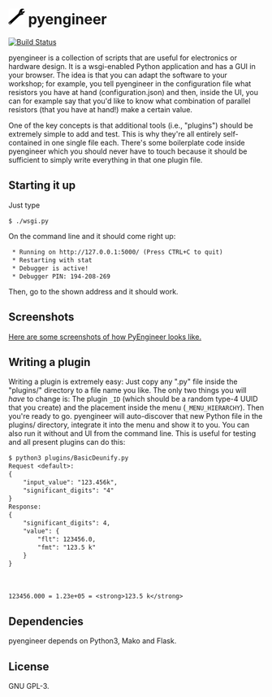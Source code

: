 # ![Logo](https://raw.githubusercontent.com/johndoe31415/pyengineer/master/docs/logo.png) pyengineer
[![Build Status](https://travis-ci.org/johndoe31415/pyengineer.svg?branch=master)](https://travis-ci.org/johndoe31415/pyengineer)

pyengineer is a collection of scripts that are useful for electronics or
hardware design. It is a wsgi-enabled Python application and has a GUI in your
browser. The idea is that you can adapt the software to your workshop; for
example, you tell pyengineer in the configuration file what resistors you have
at hand (configuration.json) and then, inside the UI, you can for example say
that you'd like to know what combination of parallel resistors (that you have
at hand!) make a certain value.

One of the key concepts is that additional tools (i.e., "plugins") should be
extremely simple to add and test. This is why they're all entirely
self-contained in one single file each. There's some boilerplate code inside
pyengineer which you should never have to touch because it should be sufficient
to simply write everything in that one plugin file.

## Starting it up
Just type

```
$ ./wsgi.py
```

On the command line and it should come right up:

```
 * Running on http://127.0.0.1:5000/ (Press CTRL+C to quit)
 * Restarting with stat
 * Debugger is active!
 * Debugger PIN: 194-208-269
```

Then, go to the shown address and it should work.

## Screenshots
[Here are some screenshots of how PyEngineer looks
like.](https://johndoe31415.github.io/pyengineer/)

## Writing a plugin
Writing a plugin is extremely easy: Just copy any ".py" file inside the
"plugins/" directory to a file name you like. The only two things you will
*have* to change is: The plugin `_ID` (which should be a random type-4 UUID
that you create) and the placement inside the menu (`_MENU_HIERARCHY`). Then
you're ready to go.  pyengineer will auto-discover that new Python file in the
plugins/ directory, integrate it into the menu and show it to you.  You can
also run it without and UI from the command line. This is useful for testing
and all present plugins can do this:

```
$ python3 plugins/BasicDeunify.py
Request <default>:
{
    "input_value": "123.456k",
    "significant_digits": "4"
}
Response:
{
    "significant_digits": 4,
    "value": {
        "flt": 123456.0,
        "fmt": "123.5 k"
    }
}



123456.000 = 1.23e+05 = <strong>123.5 k</strong>
```

## Dependencies
pyengineer depends on Python3, Mako and Flask.

## License
GNU GPL-3.

